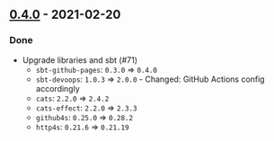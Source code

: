 ## [0.4.0](https://github.com/Kevin-Lee/sbt-docusaur/issues?utf8=%E2%9C%93&q=is%3Aissue+is%3Aclosed+milestone%3A%22milestone9%22) - 2021-02-20

### Done
* Upgrade libraries and sbt (#71)
  * `sbt-github-pages`: `0.3.0` => `0.4.0`
  * `sbt-devoops`: `1.0.3` => `2.0.0` - Changed: GitHub Actions config accordingly
  * `cats`: `2.2.0` => `2.4.2`
  * `cats-effect`: `2.2.0` => `2.3.3`
  * `github4s`: `0.25.0` => `0.28.2`
  * `http4s`: `0.21.6` => `0.21.19`
